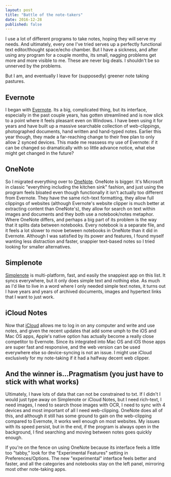 ```yaml
---
layout: post
title: "Battle of the note-takers"
date: 2016-12-28
published: false
---
```


I use a lot of different programs to take notes, hoping they will serve my needs. And ultimately, every one I've tried serves up a perfectly functional text editor/thought space/echo chamber. But I have a sickness, and after using any program for a couple months, its small, nagging problems get more and more visible to me. These are never big deals. I shouldn't be so unnerved by the problems.

But I am, and eventually I leave for (supposedly) greener note taking pastures.

## Evernote

I began with [Evernote](https://www.evernote.com/). Its a big, complicated thing, but its interface, especially in the past couple years, has gotten streamlined and is now slick to a point where it feels pleasant even on Windows. I have been using it for years and have built up a massive searchable collection of web-clippings, photographed documents, hand written and hand-typed notes. Earlier this year though, they made a far-reaching change to their free plan to only allow 2 synced devices. This made me reassess my use of Evernote: if it can be changed so dramatically with so little advance notice, what else might get changed in the future?

## OneNote

So I migrated everything over to [OneNote](https://www.onenote.com/). OneNote is bigger. It's Microsoft in classic "everything including the kitchen sink" fashion, and just using the program feels bloated even though functionally it isn't actually too different from Evernote. They have the same rich-text formatting, they allow full clippings of websites (although Evernote's website clipper is much better at extracting content than OneNote's), they allow for search on text within images and documents and they both use a notebook/notes metaphor. Where OneNote differs, and perhaps a big part of its problem is the way that it splits data between notebooks. Every notebook is a separate file, and it feels a lot slower to move between notebooks in OneNote than it did in Evernote. Although I was satisfied by its power and features, I found myself wanting less distraction and faster, snappier text-based notes so I tried looking for smaller alternatives.

## Simplenote

[Simplenote](https://simplenote.com/) is multi-platform, fast, and easily the snappiest app on this list. It syncs everywhere, but it only does simple text and nothing else. As much as I'd like to live in a word where I only needed simple text notes, it turns out I have years and years of archived documents, images and hypertext links that I want to just work.

## iCloud Notes

Now that [iCloud](https://www.icloud.com/) allows me to log in on any computer and write and use notes, and given the recent updates that add some umph to the iOS and Mac OS apps, Apple's native option has actually become a really close competitor to Evernote. Since its integrated into Mac OS and iOS those apps are super fast and responsive, and the web version can be used everywhere else so device-syncing is not an issue. I might use iCloud exclusively for my note-taking if it had a halfway decent web clipper.

## And the winner is...Pragmatism (you just have to stick with what works)

Ultimately, I have lots of data that can not be constrained to txt. If I didn't I would just type away on Simplenote or iCloud Notes, but I need rich-text, I need images, I need to search those images with OCR, I need to sync with 4 devices and most important of all I need web-clipping. OneNote does all of this, and although it still has some ground to gain on the web-clipping compared to Evernote, it works well enough on most websites. My issues with its speed persist, but in the end, if the program is always open in the background, I find searching and moving between notes goes quickly enough.

If you're on the fence on using OneNote because its interface feels a little too "tabby," look for the "Experimental Features" setting in Preferences/Options. The new "experimental" interface feels better and faster, and all the categories and notebooks stay on the left panel, mirroring most other note-taking apps.
